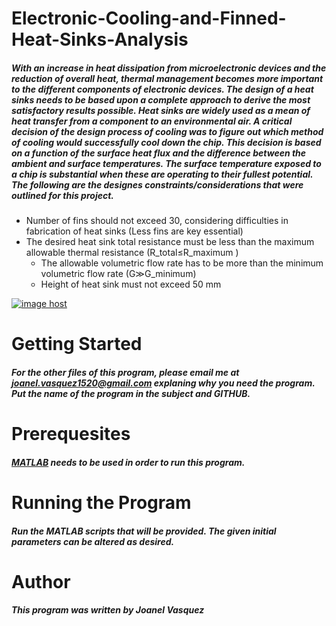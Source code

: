 # Electronic-Cooling-and-Finned-Heat-Sinks-Analysis
##### With an increase in heat dissipation from microelectronic devices and the reduction of overall heat, thermal management becomes more important to the different components of electronic devices. The design of a heat sinks needs to be based upon a complete approach to derive the most satisfactory results possible. Heat sinks are widely used as a mean of heat transfer from a component to an environmental air. A critical decision of the design process of cooling was to figure out which method of cooling would successfully cool down the chip. This decision is based on a function of the surface heat flux and the difference between the ambient and surface temperatures. The surface temperature exposed to a chip is substantial when these are operating to their fullest potential. The following are the designes constraints/considerations that were outlined for this project.
  * Number of fins should not exceed 30, considering difficulties in fabrication of heat sinks (Less fins are key essential)
  * The desired heat sink total resistance must be less than the maximum allowable thermal resistance (R_total≤R_maximum )
	* The allowable volumetric flow rate has to be more than the minimum volumetric flow rate (G≫G_minimum)
	* Height of heat sink must not exceed 50 mm

<a href="http://imgbox.com/P5XAMiiW" target="_blank"><img src="https://thumbs.imgbox.com/b0/d5/P5XAMiiW_t.png" alt="image host"/></a>
# __Getting Started__
##### For the other files of this program, please email me at joanel.vasquez1520@gmail.com explaning why you need the program. Put the name of the program in the subject and GITHUB. 
# __Prerequesites__
##### [MATLAB](https://www.mathworks.com/products/matlab.html) needs to be used in order to run this program. 
# __Running the Program__
##### Run the MATLAB scripts that will be provided. The given initial parameters can be altered as desired. 
# __Author__
##### This program was written by Joanel Vasquez
